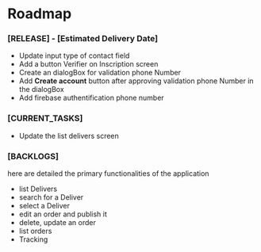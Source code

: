 # Roadmap 

### [RELEASE] - [Estimated Delivery Date]
- Update input type of contact field
- Add a button Verifier on Inscription screen
- Create an dialogBox for validation phone Number 
- Add **Create account** button after approving validation phone Number in the dialogBox
- Add firebase authentification phone number

### [CURRENT_TASKS]
- Update the list delivers screen 


### [BACKLOGS]

here are detailed the primary functionalities of the application
 - list Delivers
 - search for a Deliver
 - select a Deliver
 - edit an order and publish it
 - delete, update an order
 - list orders
 - Tracking
